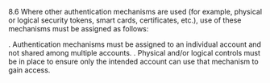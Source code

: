 8.6 Where other authentication 
mechanisms are used (for example, 
physical or logical security tokens, smart 
cards, certificates, etc.), use of these 
mechanisms must be assigned as 
follows: 

. Authentication mechanisms must be 
assigned to an individual account 
and not shared among multiple 
accounts. 
. Physical and/or logical controls must 
be in place to ensure only the 
intended account can use that 
mechanism to gain access. 



